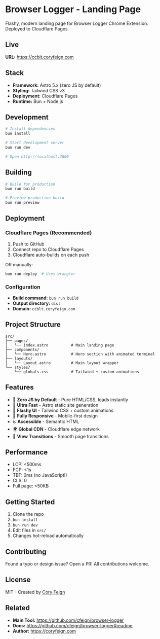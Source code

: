 # Browser Logger - Landing Page

Flashy, modern landing page for Browser Logger Chrome Extension. Deployed to Cloudflare Pages.

## Live

**URL:** https://ccblt.coryfeign.com

## Stack

- **Framework:** Astro 5.x (zero JS by default)
- **Styling:** Tailwind CSS v3
- **Deployment:** Cloudflare Pages
- **Runtime:** Bun + Node.js

## Development

```bash
# Install dependencies
bun install

# Start development server
bun run dev

# Open http://localhost:3000
```

## Building

```bash
# Build for production
bun run build

# Preview production build
bun run preview
```

## Deployment

### Cloudflare Pages (Recommended)

1. Push to GitHub
2. Connect repo to Cloudflare Pages
3. Cloudflare auto-builds on each push

OR manually:
```bash
bun run deploy  # Uses wrangler
```

### Configuration

- **Build command:** `bun run build`
- **Output directory:** `dist`
- **Domain:** `ccblt.coryfeign.com`

## Project Structure

```
src/
├── pages/
│   └── index.astro          # Main landing page
├── components/
│   └── Hero.astro           # Hero section with animated terminal
├── layouts/
│   └── Layout.astro         # Main layout wrapper
└── styles/
    └── globals.css          # Tailwind + custom animations
```

## Features

- 🚀 **Zero JS by Default** - Pure HTML/CSS, loads instantly
- 💨 **Ultra Fast** - Astro static site generation
- 🎨 **Flashy UI** - Tailwind CSS + custom animations
- 📱 **Fully Responsive** - Mobile-first design
- ♿ **Accessible** - Semantic HTML
- 🌍 **Global CDN** - Cloudflare edge network
- 🔄 **View Transitions** - Smooth page transitions

## Performance

- LCP: <500ms
- FCP: <1s
- TBT: 0ms (no JavaScript!)
- CLS: 0
- Full page: <50KB

## Getting Started

1. Clone the repo
2. `bun install`
3. `bun run dev`
4. Edit files in `src/`
5. Changes hot-reload automatically

## Contributing

Found a typo or design issue? Open a PR! All contributions welcome.

## License

MIT - Created by [Cory Feign](https://coryfeign.com)

## Related

- **Main Tool:** https://github.com/cfeign/browser-logger
- **Docs:** https://github.com/cfeign/browser-logger#readme
- **Author:** https://coryfeign.com
